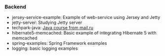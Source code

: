 ### Backend

* jersey-service-example: Example of web-service using Jersey and Jetty
* jetty-server: Studying Jetty server
* techpark-java: [Java course from mail.ru](https://park.mail.ru/materials/video/#7)
* hibernate5-memcached: Basic example of integrating Hibernate 5 with memcached
* spring-examples: Spring Framework examples 
* logging: basic logging examples
